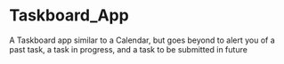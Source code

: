 # Taskboard_App
A Taskboard app similar to a Calendar, but goes beyond to alert you of a past task, a task in progress, and a task to be submitted in future
